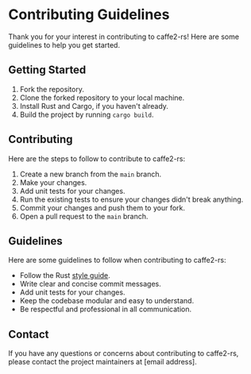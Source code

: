 # Contributing Guidelines

Thank you for your interest in contributing to
caffe2-rs! Here are some guidelines to help you
get started.

## Getting Started

1. Fork the repository.
2. Clone the forked repository to your local machine.
3. Install Rust and Cargo, if you haven't already.
4. Build the project by running `cargo build`.

## Contributing

Here are the steps to follow to contribute to caffe2-rs:

1. Create a new branch from the `main` branch.
2. Make your changes.
3. Add unit tests for your changes.
4. Run the existing tests to ensure your changes didn't break anything.
5. Commit your changes and push them to your fork.
6. Open a pull request to the `main` branch.

## Guidelines

Here are some guidelines to follow when contributing to caffe2-rs:

- Follow the Rust [style guide](https://doc.rust-lang.org/1.0.0/style/README.html).
- Write clear and concise commit messages.
- Add unit tests for your changes.
- Keep the codebase modular and easy to understand.
- Be respectful and professional in all communication.

## Contact

If you have any questions or concerns about
contributing to caffe2-rs, please contact the
project maintainers at [email address].
